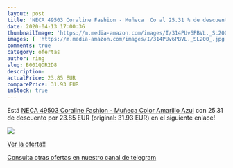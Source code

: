 ```yaml
---
layout: post
title: 'NECA 49503 Coraline Fashion - Muñeca  Co al 25.31 % de descuento'
date: 2020-04-13 17:00:36
thumbnailImage: 'https://m.media-amazon.com/images/I/314PUv6PBVL._SL200_.jpg'
images: [ 'https://m.media-amazon.com/images/I/314PUv6PBVL._SL200_.jpg' ]
comments: true
category: ofertas
author: ring
slug: B001QDR2D8
description:
actualPrice: 23.85 EUR
comparePrice: 31.93 EUR
inStock: true
---
```


Está [NECA 49503 Coraline Fashion - Muñeca  Color Amarillo  Azul](https://www.amazon.com/dp/B001QDR2D8/?tag=redken08-20) con 25.31 de descuento por 23.85 EUR (original: 31.93 EUR) en el siguiente enlace!

[![](https://m.media-amazon.com/images/I/314PUv6PBVL._SL200_.jpg)](https://www.amazon.com/dp/B001QDR2D8/?tag=redken08-20)

[Ver la oferta!!](https://www.amazon.com/dp/B001QDR2D8/?tag=redken08-20)

[Consulta otras ofertas en nuestro canal de telegram](https://t.me/s/ofertas25)
